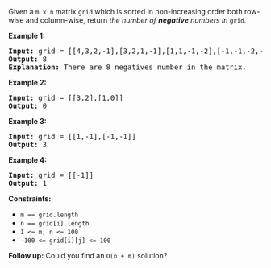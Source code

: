 <div>

Given a `m x n` matrix `grid` which is sorted in non-increasing order both row-wise and column-wise, return _the number of **negative** numbers in_ `grid`.

**Example 1:**

<pre><b>Input:</b> grid = [[4,3,2,-1],[3,2,1,-1],[1,1,-1,-2],[-1,-1,-2,-3]]
<b>Output:</b> 8
<b>Explanation:</b> There are 8 negatives number in the matrix.
</pre>

**Example 2:**

<pre><b>Input:</b> grid = [[3,2],[1,0]]
<b>Output:</b> 0
</pre>

**Example 3:**

<pre><b>Input:</b> grid = [[1,-1],[-1,-1]]
<b>Output:</b> 3
</pre>

**Example 4:**

<pre><b>Input:</b> grid = [[-1]]
<b>Output:</b> 1
</pre>	

**Constraints:**

*   `m == grid.length`
*   `n == grid[i].length`
*   `1 <= m, n <= 100`
*   `-100 <= grid[i][j] <= 100`

**Follow up:** Could you find an `O(n + m)` solution?</div>
